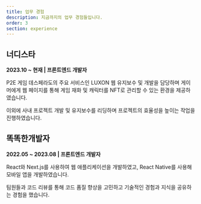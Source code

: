 ```yaml
---
title: 업무 경험
description: 지금까지의 업무 경험들입니다.
order: 3
section: experience
---
```


## 너디스타

**2023.10 ~ 현재 | 프론트엔드 개발자**

P2E 게임 데스페라도의 주요 서비스인 LUXON 웹 유지보수 및 개발을 담당하며 게이머에게 웹 페이지를 통해 게임 재화 및 캐릭터를 NFT로 관리할 수 있는 환경을 제공하였습니다.

이외에 사내 프로젝트 개발 및 유지보수를 리딩하며 프로젝트의 효율성을 높이는 작업을 진행하였습니다.

## 똑똑한개발자

**2022.05 ~ 2023.08 | 프론트엔드 개발자**

React와 Next.js를 사용하여 웹 애플리케이션을 개발하였고, React Native를 사용해 모바일 앱을 개발하였습니다.

팀원들과 코드 리뷰를 통해 코드 품질 향상을 고민하고 기술적인 경험과 지식을 공유하는 경험을 했습니다.
